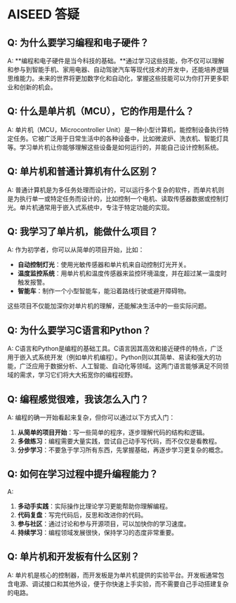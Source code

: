 # AISEED 答疑

## Q: 为什么要学习编程和电子硬件？
A:
**编程和电子硬件是当今科技的基础。**通过学习这些技能，你不仅可以理解和参与到智能手机、家用电器、自动驾驶汽车等现代技术的开发中，还能培养逻辑思维能力。未来的世界将更加数字化和自动化，掌握这些技能可以为你打开更多职业和创新的机会。

## Q: 什么是单片机（MCU），它的作用是什么？
A:
单片机（MCU，Microcontroller Unit）是一种小型计算机，能控制设备执行特定任务。它被广泛用于日常生活中的各种设备中，比如微波炉、洗衣机、智能灯具等。学习单片机让你能够理解这些设备是如何运行的，并能自己设计控制系统。

## Q: 单片机和普通计算机有什么区别？
A:
普通计算机是为多任务处理而设计的，可以运行多个复杂的软件，而单片机则是为执行单一或特定任务而设计的，比如控制一个电机、读取传感器数据或控制灯光。单片机通常用于嵌入式系统中，专注于特定功能的实现。

## Q: 我学习了单片机，能做什么项目？
A:
作为初学者，你可以从简单的项目开始，比如：
- **自动控制灯光**：使用光敏传感器和单片机来自动控制灯光开关。
- **温度监控系统**：用单片机和温度传感器来监控环境温度，并在超过某一温度时触发报警。
- **智能车**：制作一个小型智能车，能沿着路线行驶或避开障碍物。

这些项目不仅能加深你对单片机的理解，还能解决生活中的一些实际问题。

## Q: 为什么要学习C语言和Python？
A:
C语言和Python是编程的基础工具。C语言因其高效和接近硬件的特点，广泛用于嵌入式系统开发（例如单片机编程）。Python则以其简单、易读和强大的功能，广泛应用于数据分析、人工智能、自动化等领域。这两门语言能够满足不同领域的需求，学习它们将大大拓宽你的编程视野。

## Q: 编程感觉很难，我该怎么入门？
A:
编程的确一开始看起来复杂，但你可以通过以下方式入门：
1. **从简单的项目开始**：写一些简单的程序，逐步理解代码的结构和逻辑。
2. **多做练习**：编程需要大量实践，尝试自己动手写代码，而不仅仅是看教程。
3. **分步学习**：不要急于学习所有东西，先掌握基础，再逐步学习更复杂的概念。

## Q: 如何在学习过程中提升编程能力？
A:
1. **多动手实践**：实际操作比理论学习更能帮助你理解编程。
2. **代码复盘**：写完代码后，反思和改进你的代码。
3. **参与社区**：通过讨论和参与开源项目，可以加快你的学习速度。
4. **持续学习**：编程领域发展很快，保持学习的态度非常重要。

## Q: 单片机和开发板有什么区别？
A:
单片机是核心的控制器，而开发板是为单片机提供的实验平台。开发板通常包含电源、调试接口和其他外设，便于你快速上手实验，而不需要自己手动搭建复杂的电路。
